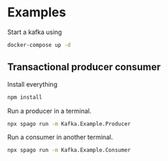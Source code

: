 # Examples

Start a kafka using

```bash 
docker-compose up -d
```

## Transactional producer consumer

Install everything
```bash 
npm install 
```

Run a producer in a terminal.

```bash 
npx spago run -m Kafka.Example.Producer
```

Run a consumer in another terminal.

```bash 
npx spago run -m Kafka.Example.Consumer
```